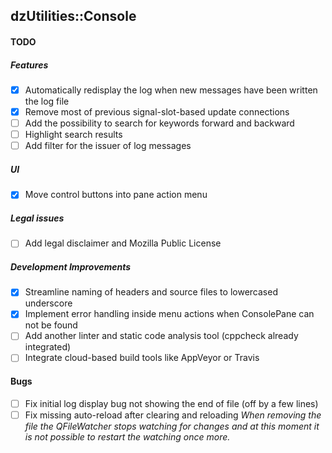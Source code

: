 dzUtilities::Console
---

#### TODO

##### Features
+ [x] Automatically redisplay the log when new messages have been written the log file
+ [x] Remove most of previous signal-slot-based update connections
+ [ ] Add the possibility to search for keywords forward and backward
+ [ ] Highlight search results
+ [ ] Add filter for the issuer of log messages

##### UI
+ [x] Move control buttons into pane action menu

##### Legal issues
+ [ ] Add legal disclaimer and Mozilla Public License

##### Development Improvements
+ [x] Streamline naming of headers and source files to lowercased underscore
+ [x] Implement error handling inside menu actions when ConsolePane can not be found
+ [ ] Add another linter and static code analysis tool (cppcheck already integrated)
+ [ ] Integrate cloud-based build tools like AppVeyor or Travis

#### Bugs
+ [ ] Fix initial log display bug not showing the end of file (off by a few lines)
+ [ ] Fix missing auto-reload after clearing and reloading
      _When removing the file the QFileWatcher stops watching for changes and at
       this moment it is not possible to restart the watching once more._
